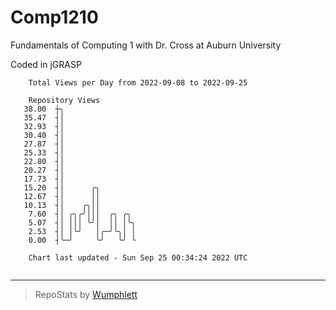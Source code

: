 # Comp1210
Fundamentals of Computing 1 with Dr. Cross at Auburn University

Coded in jGRASP

```
    Total Views per Day from 2022-09-08 to 2022-09-25

    Repository Views
   38.00  ┼╮
   35.47  ┤│
   32.93  ┤│
   30.40  ┤│
   27.87  ┤│
   25.33  ┤│
   22.80  ┤│
   20.27  ┤│
   17.73  ┤│
   15.20  ┤│      ╭╮
   12.67  ┤│      ││
   10.13  ┤│    ╭╮││
    7.60  ┤│ ╭╮╭╯│││  ╭╮ ╭╮
    5.07  ┤│ │││ ╰╯│  ││ │╰╮
    2.53  ┤│ │╰╯   │╭─╯╰╮│ │
    0.00  ┤╰─╯     ╰╯   ╰╯ ╰

    Chart last updated - Sun Sep 25 00:34:24 2022 UTC
    
```

---

> RepoStats by [Wumphlett](https://github.com/Wumphlett)
